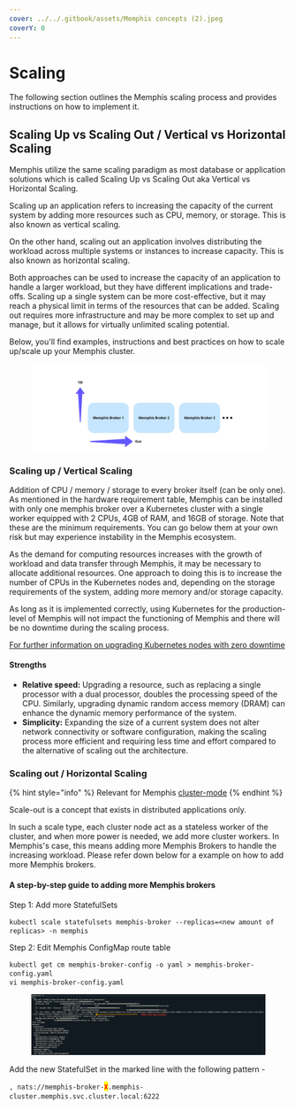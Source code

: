 ```yaml
---
cover: ../../.gitbook/assets/Memphis concepts (2).jpeg
coverY: 0
---
```


# Scaling 

The following section outlines the Memphis scaling process and provides instructions on how to implement it. 

## Scaling Up vs Scaling Out / Vertical vs Horizontal Scaling

Memphis utilize the same scaling paradigm as most database or application solutions which is called Scaling Up vs Scaling Out aka Vertical vs Horizontal Scaling.

Scaling up an application refers to increasing the capacity of the current system by adding more resources such as CPU, memory, or storage. This is also known as vertical scaling.

On the other hand, scaling out an application involves distributing the workload across multiple systems or instances to increase capacity. This is also known as horizontal scaling.

Both approaches can be used to increase the capacity of an application to handle a larger workload, but they have different implications and trade-offs. Scaling up a single system can be more cost-effective, but it may reach a physical limit in terms of the resources that can be added. Scaling out requires more infrastructure and may be more complex to set up and manage, but it allows for virtually unlimited scaling potential.

Below, you'll find examples, instructions and best practices on how to scale up/scale up your Memphis cluster.

<figure><img src="../../.gitbook/assets/scale up vs out.jpeg" alt=""><figcaption></figcaption></figure>

### Scaling up / Vertical Scaling

Addition of CPU / memory / storage to every broker itself (can be only one).
As mentioned in the hardware requirement table, Memphis can be installed with only one memphis broker over a Kubernetes cluster with a single worker equipped with 2 CPUs, 4GB of RAM, and 16GB of storage. Note  that these are the minimum requirements. You can go below them at your own risk but may experience instability in the Memphis ecosystem.

As the demand for computing resources increases with the growth of workload and data transfer through Memphis, it may be necessary to allocate additional resources. One approach to doing this is to increase the number of CPUs in the Kubernetes nodes and, depending on the storage requirements of the system, adding more memory and/or storage capacity.

As long as it is implemented correctly, using Kubernetes for the production-level of Memphis will not impact the functioning of Memphis and there will be no downtime during the scaling process.

[For further information on upgrading Kubernetes nodes with zero downtime](https://cloud.google.com/blog/products/containers-kubernetes/kubernetes-best-practices-upgrading-your-clusters-with-zero-downtime)

#### Strengths

* **Relative speed:** Upgrading a resource, such as replacing a single processor with a dual processor, doubles the processing speed of the CPU. Similarly, upgrading dynamic random access memory (DRAM) can enhance the dynamic memory performance of the system.
* **Simplicity:** Expanding the size of a current system does not alter network connectivity or software configuration, making the scaling process more efficient and requiring less time and effort compared to the alternative of scaling out the architecture.

### Scaling out / Horizontal Scaling

{% hint style="info" %}
Relevant for Memphis [cluster-mode](https://docs.memphis.dev/memphis/deployment/kubernetes#step-1-installation)
{% endhint %}

Scale-out is a concept that exists in distributed applications only.

In such a scale type, each cluster node act as a stateless worker of the cluster, and when more power is needed, we add more cluster workers. In Memphis's case, this means adding more Memphis Brokers to handle the increasing workload. Please refer down below for a example on how to add more Memphis brokers.

#### A step-by-step guide to adding more Memphis brokers

Step 1: Add more StatefulSets

```
kubectl scale statefulsets memphis-broker --replicas=<new amount of replicas> -n memphis
```

Step 2: Edit Memphis ConfigMap route table

```
kubectl get cm memphis-broker-config -o yaml > memphis-broker-config.yaml
vi memphis-broker-config.yaml
```

<figure><img src="../../.gitbook/assets/Screen Shot 2022-11-13 at 17.08.25.png" alt=""><figcaption></figcaption></figure>

Add the new StatefulSet in the marked line with the following pattern -&#x20;

`, nats://memphis-broker-`<mark style="color:red;">**`X`**</mark>`.memphis-cluster.memphis.svc.cluster.local:6222`
